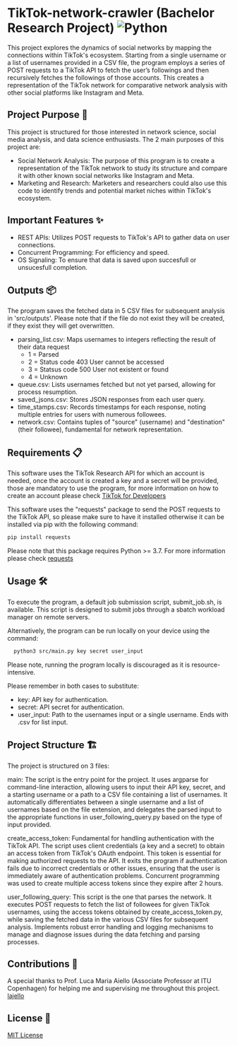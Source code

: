 # TikTok-network-crawler (Bachelor Research Project) ![Python](https://img.shields.io/badge/-Python-3776AB?style=flat-square&logo=python&logoColor=white)
This project explores the dynamics of social networks by mapping the connections within TikTok's ecosystem. Starting from a single username or a list of usernames provided in a CSV file, the program employs a series of POST requests to a TikTok API to fetch the user’s followings and then recursively fetches the followings of those accounts. This creates a representation of the TikTok network for comparative network analysis with other social platforms like Instagram and Meta.


## Project Purpose 🎯
This project is structured for those interested in network science, social media analysis, and data science enthusiasts. The 2 main purposes of this project are:
- Social Network Analysis: The purpose of this program is to create a representation of the TikTok network to study its structure and compare it with other known social networks like Instagram and Meta.
- Marketing and Research: Marketers and researchers could also use this code to identify trends and potential market niches within TikTok's ecosystem.

## Important Features ✨
- REST APIs: Utilizes POST requests to TikTok's API to gather data on user connections.
- Concurrent Programming: For efficiency and speed.
- OS Signaling: To ensure that data is saved upon succesfull or unsucesfull completion.


## Outputs 📦
The program saves the fetched data in 5 CSV files for subsequent analysis in 'src/outputs'. Please note that if the file do not exist they will be created, if they exist they will get overwritten.
- parsing_list.csv: Maps usernames to integers reflecting the result of their data request
  - 1 = Parsed
  - 2 = Status code 403 User cannot be accessed
  - 3 = Statsus code 500 User not existent or found
  - 4 = Unknown
- queue.csv: Lists usernames fetched but not yet parsed, allowing for process resumption.
- saved_jsons.csv: Stores JSON responses from each user query.
- time_stamps.csv: Records timestamps for each response, noting multiple entries for users with numerous followees.
- network.csv: Contains tuples of "source" (username) and "destination" (their followee), fundamental for network representation.



## Requirements 📋
This software uses the TikTok Research API for which an account is needed, once the account is created a key and a secret will be provided, those are mandatory to use the program, for more information on how to create an account please check [TikTok for Developers](https://developers.tiktok.com/)

This software uses the "requests" package to send the POST requests to the TikTok API, so please make sure to have it installed otherwise it can be installed via pip with the following command:
  ```bash
  pip install requests
  ```
  Please note that this package requires Python >= 3.7.  For more information please check [requests](https://pypi.org/project/requests/)

## Usage 🛠️
To execute the program, a default job submission script, submit_job.sh, is available. This script is designed to submit jobs through a sbatch workload manager on remote servers. 

Alternatively, the program can be run locally on your device using the command:
```bash
  python3 src/main.py key secret user_input
```
Please note, running the program locally is discouraged as it is resource-intensive.

Please remember in both cases to substitute:
- key: API key for authentication.
- secret: API secret for authentication.
- user_input: Path to the usernames input or a single username. Ends with .csv for list input.

  
## Project Structure 🏗️ 
The project is structured on 3 files:

main: The script is the entry point for the project. It uses argparse for command-line interaction, allowing users to input their API key, secret, and a starting username or a path to a CSV file containing a list of usernames. It automatically differentiates between a single username and a list of usernames based on the file extension, and delegates the parsed input to the appropriate functions in user_following_query.py based on the type of input provided.
   
create_access_token: Fundamental for handling authentication with the TikTok API. The script uses client credentials (a key and a secret) to obtain an access token from TikTok's OAuth endpoint. This token is essential for making authorized requests to the API. It exits the program if authentication fails due to incorrect credentials or other issues, ensuring that the user is immediately aware of authentication problems. Concurrent programming was used to create multiple access tokens since they expire after 2 hours.

user_following_query: This script is the one that parses the network. It executes POST requests to fetch the list of followees for given TikTok usernames, using the access tokens obtained by create_access_token.py, while saving the fetched data in the various CSV files for subsequent analysis. Implements robust error handling and logging mechanisms to manage and diagnose issues during the data fetching and parsing processes.





## Contributions 👥 
A special thanks to Prof. Luca Maria Aiello (Associate Professor at ITU Copenhagen) for helping me and supervising me throughout this project. [lajello](https://www.lajello.com/)


## License 📄
[MIT License](LICENSE)










